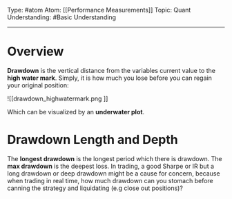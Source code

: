 Type: #atom
Atom: [[Performance Measurements]]
Topic: Quant 
Understanding: #Basic Understanding

----
# Overview

**Drawdown** is the vertical distance from the variables current value to the **high water mark**. Simply, it is how much you lose before you can regain your original position:

![[drawdown_highwatermark.png ]]

Which can be visualized by an **underwater plot**.

# Drawdown Length and Depth

The **longest drawdown** is the longest period which there is drawdown. The **max drawdown** is the deepest loss.  In trading, a good Sharpe or IR but a long drawdown or deep drawdown might be a cause for concern, because when trading in real time, how much drawdown can you stomach before canning the strategy and liquidating (e.g close out positions)?